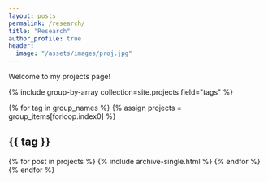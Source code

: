 ```yaml
---
layout: posts
permalink: /research/
title: "Research"
author_profile: true
header:
  image: "/assets/images/proj.jpg"
---
```


Welcome to my projects page!

{% include group-by-array collection=site.projects field="tags" %}

{% for tag in group_names %}
{% assign projects = group_items[forloop.index0] %}

  <h2 id="{{ tag | slugify }}" class="archive__subtitle">{{ tag }}</h2>
  {% for post in projects %}
    {% include archive-single.html %}
  {% endfor %}
{% endfor %}
